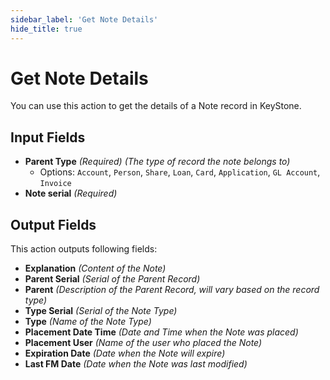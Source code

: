 ```yaml
---
sidebar_label: 'Get Note Details'
hide_title: true
---
```


# Get Note Details

You can use this action to get the details of a Note record in KeyStone.

## Input Fields

- **Parent Type** *(Required)* *(The type of record the note belongs to)*
  - Options: `Account`, `Person`, `Share`, `Loan`, `Card`, `Application`, `GL Account`, `Invoice`
- **Note serial** *(Required)*

## Output Fields

This action outputs following fields:

- **Explanation** *(Content of the Note)*
- **Parent Serial** *(Serial of the Parent Record)*
- **Parent** *(Description of the Parent Record, will vary based on the record type)*
- **Type Serial** *(Serial of the Note Type)*
- **Type** *(Name of the Note Type)*
- **Placement Date Time** *(Date and Time when the Note was placed)*
- **Placement User** *(Name of the user who placed the Note)*
- **Expiration Date** *(Date when the Note will expire)*
- **Last FM Date** *(Date when the Note was last modified)*
